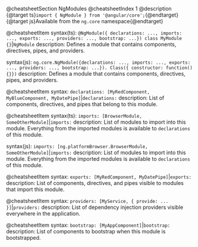 @cheatsheetSection
NgModules
@cheatsheetIndex 1
@description
{@target ts}`import { NgModule } from '@angular/core';`{@endtarget}
{@target js}Available from the `ng.core` namespace{@endtarget}

@cheatsheetItem
syntax(ts):
`@NgModule({ declarations: ..., imports: ...,
     exports: ..., providers: ..., bootstrap: ...})
class MyModule {}`|`NgModule`
description:
Defines a module that contains components, directives, pipes, and providers.

syntax(js):
`ng.core.NgModule({declarations: ..., imports: ...,
     exports: ..., providers: ..., bootstrap: ...}).
Class({ constructor: function() {}})`
description:
Defines a module that contains components, directives, pipes, and providers.

@cheatsheetItem
syntax:
`declarations: [MyRedComponent, MyBlueComponent, MyDatePipe]`|`declarations:`
description:
List of components, directives, and pipes that belong to this module.

@cheatsheetItem
syntax(ts):
`imports: [BrowserModule, SomeOtherModule]`|`imports:`
description:
List of modules to import into this module. Everything from the imported modules
is available to `declarations` of this module.

syntax(js):
`imports: [ng.platformBrowser.BrowserModule, SomeOtherModule]`|`imports:`
description:
List of modules to import into this module. Everything from the imported modules
is available to `declarations` of this module.

@cheatsheetItem
syntax:
`exports: [MyRedComponent, MyDatePipe]`|`exports:`
description:
List of components, directives, and pipes visible to modules that import this module.

@cheatsheetItem
syntax:
`providers: [MyService, { provide: ... }]`|`providers:`
description:
List of dependency injection providers visible everywhere in the application.

@cheatsheetItem
syntax:
`bootstrap: [MyAppComponent]`|`bootstrap:`
description:
List of components to bootstrap when this module is bootstrapped.
